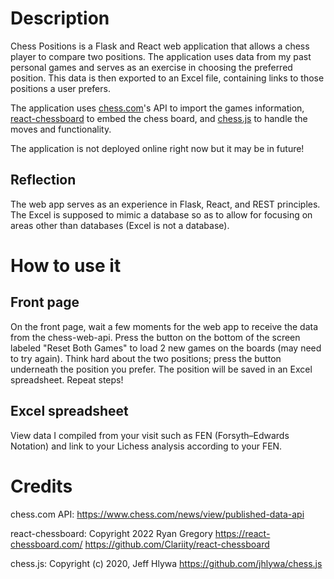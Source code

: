# Description

Chess Positions is a Flask and React web application that allows a chess player to compare two positions. The application uses data from my past personal games and serves as an exercise in 
choosing the preferred position. This data is then exported to an Excel file, containing links to those positions a user prefers.


The application uses [chess.com](https://www.chess.com/)'s API to import the games information, [react-chessboard](https://react-chessboard.com/) to embed the chess board, and [chess.js](https://github.com/jhlywa/chess.js) to handle the moves and functionality.

The application is not deployed online right now but it may be in future!

## Reflection

The web app serves as an experience in Flask, React, and REST principles. The Excel is supposed to mimic a database so as to allow for focusing on areas other than databases (Excel is not a database).

# How to use it

## Front page

On the front page, wait a few moments for the web app to receive the data from the chess-web-api. Press the button on the bottom of the screen labeled "Reset Both Games" to load 2 new games on the boards (may need to try again). Think hard about the two positions; press the button underneath the position you prefer. The position will be saved in an Excel spreadsheet. Repeat steps!

## Excel spreadsheet

View data I compiled from your visit such as FEN (Forsyth–Edwards Notation) and link to your Lichess analysis according to your FEN.

# Credits

chess.com API:
    https://www.chess.com/news/view/published-data-api

react-chessboard:
    Copyright 2022 Ryan Gregory
    https://react-chessboard.com/
    https://github.com/Clariity/react-chessboard

chess.js:
    Copyright (c) 2020, Jeff Hlywa
    https://github.com/jhlywa/chess.js
